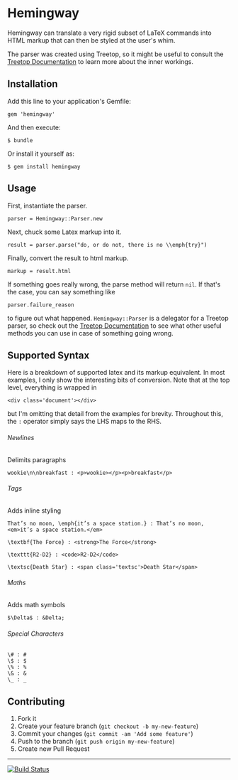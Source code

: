 # Hemingway

Hemingway can translate a very rigid subset of LaTeX commands into HTML markup that can then be styled at the user's whim. 

The parser was created using Treetop, so it might be useful to consult the [Treetop Documentation](http://treetop.rubyforge.org/syntactic_recognition.html) to learn more about the inner workings. 

## Installation

Add this line to your application's Gemfile:

    gem 'hemingway'

And then execute:

    $ bundle

Or install it yourself as:

    $ gem install hemingway

## Usage

First, instantiate the parser. 

    parser = Hemingway::Parser.new

Next, chuck some Latex markup into it. 

    result = parser.parse("do, or do not, there is no \\emph{try}")

Finally, convert the result to html markup. 

    markup = result.html
    
If something goes really wrong, the parse method will return `nil`. If that's the case, you can say something like

    parser.failure_reason
    
to figure out what happened. `Hemingway::Parser` is a delegator for a Treetop parser, so check out the [Treetop Documentation](http://treetop.rubyforge.org/syntactic_recognition.html) to see what other useful methods you can use in case of something going wrong. 

## Supported Syntax
Here is a breakdown of supported latex and its markup equivalent. 
In most examples, I only show the interesting bits of conversion. Note that at the
top level, everything is wrapped in 

    <div class='document'></div>
    
but I'm omitting that detail from the examples for brevity. Throughout this, 
the `:` operator simply says the LHS maps to the RHS. 

###### Newlines

Delimits paragraphs

    wookie\n\nbreakfast : <p>wookie></p><p>breakfast</p>

###### Tags

Adds inline styling

    That’s no moon, \emph{it’s a space station.} : That’s no moon, <em>it’s a space station.</em>

    \textbf{The Force} : <strong>The Force</strong>
    
    \texttt{R2-D2} : <code>R2-D2</code>
    
    \textsc{Death Star} : <span class='textsc'>Death Star</span>

###### Maths

Adds math symbols

    $\Delta$ : &Delta;


###### Special Characters

    \# : # 
    \$ : $ 
    \% : % 
    \& : & 
    \_ : _

## Contributing

1. Fork it
2. Create your feature branch (`git checkout -b my-new-feature`)
3. Commit your changes (`git commit -am 'Add some feature'`)
4. Push to the branch (`git push origin my-new-feature`)
5. Create new Pull Request

---
[![Build Status](https://travis-ci.org/griffinmyers/hemingway.png?branch=master)](https://travis-ci.org/griffinmyers/hemingway)
